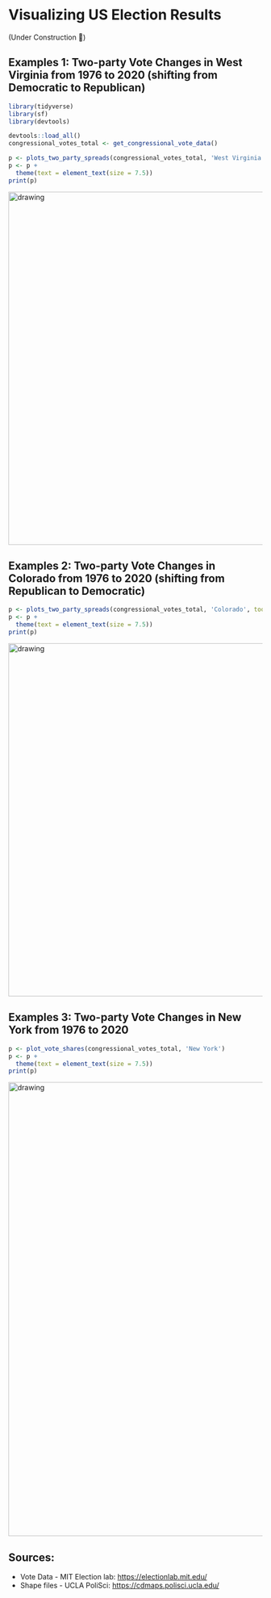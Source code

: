 # Visualizing US Election Results

(Under Construction 🚧)

## Examples 1: Two-party Vote Changes in West Virginia from 1976 to 2020 (shifting from Democratic to Republican)

```r
library(tidyverse)
library(sf)
library(devtools)

devtools::load_all()
congressional_votes_total <- get_congressional_vote_data()
```

```r
p <- plots_two_party_spreads(congressional_votes_total, 'West Virginia')
p <- p +
  theme(text = element_text(size = 7.5))
print(p)
```

<img src="fig/WV_congressional_changes.png" alt="drawing" width="700"/>

## Examples 2: Two-party Vote Changes in Colorado from 1976 to 2020 (shifting from Republican to Democratic)

```r
p <- plots_two_party_spreads(congressional_votes_total, 'Colorado', tooltips = FALSE)
p <- p +
  theme(text = element_text(size = 7.5))
print(p)
```

<img src="fig/CO_congressional_changes.jpg" alt="drawing" width="700"/>

## Examples 3: Two-party Vote Changes in New York from 1976 to 2020

```r
p <- plot_vote_shares(congressional_votes_total, 'New York')
p <- p +
  theme(text = element_text(size = 7.5))
print(p)
```

<img src="fig/NY_congressional_DR_shares.png" alt="drawing" width="900"/>

## Sources:

* Vote Data - MIT Election lab: https://electionlab.mit.edu/ 
* Shape files - UCLA PoliSci: https://cdmaps.polisci.ucla.edu/
